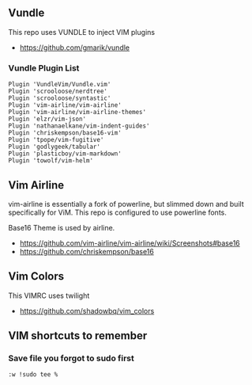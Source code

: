 ## Vundle 

This repo uses VUNDLE to inject VIM plugins

* https://github.com/gmarik/vundle

### Vundle Plugin List
```
Plugin 'VundleVim/Vundle.vim'
Plugin 'scrooloose/nerdtree'
Plugin 'scrooloose/syntastic'
Plugin 'vim-airline/vim-airline'
Plugin 'vim-airline/vim-airline-themes'
Plugin 'elzr/vim-json'
Plugin 'nathanaelkane/vim-indent-guides'
Plugin 'chriskempson/base16-vim'
Plugin 'tpope/vim-fugitive'
Plugin 'godlygeek/tabular'
Plugin 'plasticboy/vim-markdown'
Plugin 'towolf/vim-helm'
```

## Vim Airline

vim-airline is essentially a fork of powerline, but slimmed down and built specifically for ViM. This repo is configured to use powerline fonts. 

Base16 Theme is used by airline.

* https://github.com/vim-airline/vim-airline/wiki/Screenshots#base16  
* https://github.com/chriskempson/base16  

## Vim Colors

This VIMRC uses twilight 

* https://github.com/shadowbq/vim_colors

## VIM shortcuts to remember

### Save file you forgot to sudo first

`:w !sudo tee %`